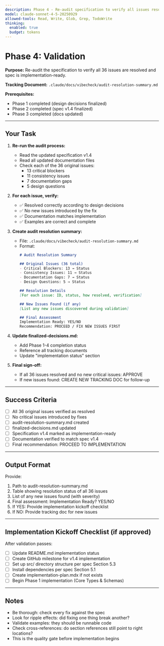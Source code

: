```yaml
---
description: Phase 4 - Re-audit specification to verify all issues resolved and implementation-ready
model: claude-sonnet-4-5-20250929
allowed-tools: Read, Write, Glob, Grep, TodoWrite
thinking:
  enabled: true
  budget: tokens
---
```


# Phase 4: Validation

**Purpose:** Re-audit the specification to verify all 36 issues are resolved and spec is implementation-ready.

**Tracking Document:** `.claude/docs/vibecheck/audit-resolution-summary.md`

**Prerequisites:**
- Phase 1 completed (design decisions finalized)
- Phase 2 completed (spec v1.4 finalized)
- Phase 3 completed (docs updated)

---

## Your Task

1. **Re-run the audit process:**
   - Read the updated specification v1.4
   - Read all updated documentation files
   - Check each of the 36 original issues:
     - 13 critical blockers
     - 11 consistency issues
     - 7 documentation gaps
     - 5 design questions

2. **For each issue, verify:**
   - ✅ Resolved correctly according to design decisions
   - ✅ No new issues introduced by the fix
   - ✅ Documentation matches implementation
   - ✅ Examples are correct and complete

3. **Create audit resolution summary:**
   - File: `.claude/docs/vibecheck/audit-resolution-summary.md`
   - Format:
     ```markdown
     # Audit Resolution Summary

     ## Original Issues (36 total)
     - Critical Blockers: 13 → Status
     - Consistency Issues: 11 → Status
     - Documentation Gaps: 7 → Status
     - Design Questions: 5 → Status

     ## Resolution Details
     [For each issue: ID, status, how resolved, verification]

     ## New Issues Found (if any)
     [List any new issues discovered during validation]

     ## Final Assessment
     Implementation Ready: YES/NO
     Recommendation: PROCEED / FIX NEW ISSUES FIRST
     ```

4. **Update finalized-decisions.md:**
   - Add Phase 1-4 completion status
   - Reference all tracking documents
   - Update "implementation status" section

5. **Final sign-off:**
   - If all 36 issues resolved and no new critical issues: APPROVE
   - If new issues found: CREATE NEW TRACKING DOC for follow-up

---

## Success Criteria

- [ ] All 36 original issues verified as resolved
- [ ] No critical issues introduced by fixes
- [ ] audit-resolution-summary.md created
- [ ] finalized-decisions.md updated
- [ ] Specification v1.4 marked as implementation-ready
- [ ] Documentation verified to match spec v1.4
- [ ] Final recommendation: PROCEED TO IMPLEMENTATION

---

## Output Format

Provide:
1. Path to audit-resolution-summary.md
2. Table showing resolution status of all 36 issues
3. List of any new issues found (with severity)
4. Final assessment: Implementation Ready? YES/NO
5. If YES: Provide implementation kickoff checklist
6. If NO: Provide tracking doc for new issues

---

## Implementation Kickoff Checklist (if approved)

After validation passes:
- [ ] Update README.md implementation status
- [ ] Create GitHub milestone for v1.4 implementation
- [ ] Set up src/ directory structure per spec Section 5.3
- [ ] Install dependencies per spec Section 5.1
- [ ] Create implementation-plan.mdx if not exists
- [ ] Begin Phase 1 implementation (Core Types & Schemas)

---

## Notes

- Be thorough: check every fix against the spec
- Look for ripple effects: did fixing one thing break another?
- Validate examples: they should be runnable code
- Check cross-references: do section references still point to right locations?
- This is the quality gate before implementation begins
